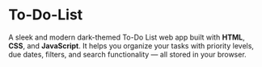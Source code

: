 # To-Do-List
A sleek and modern dark-themed To-Do List web app built with **HTML**, **CSS**, and **JavaScript**. It helps you organize your tasks with priority levels, due dates, filters, and search functionality — all stored in your browser.
